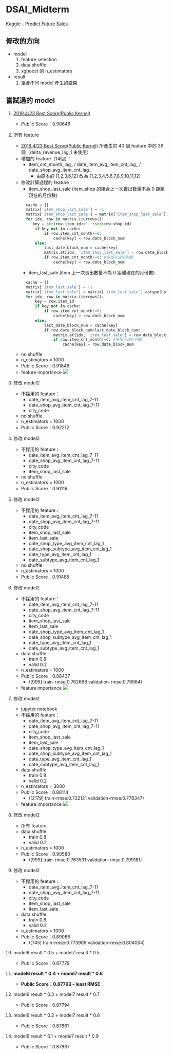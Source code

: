 # DSAI_Midterm
Kaggle - [Predict Future Sales](https://www.kaggle.com/c/competitive-data-science-predict-future-sales/overview)

## 修改的方向
 - model
    1. feature selection
    2. data shuffle
    3. xgboost 的 n_estimators
 - result
    1. 組合不同 model 產生的結果


## 嘗試過的 model
1. [2019.4/23 Best Score(Public Kernel)](https://www.kaggle.com/dhimananubhav/feature-engineering-xgboost)
    - Public Score：0.90646
2. 所有 feature
    - [2019.4/23 Best Score(Public Kernel)](https://www.kaggle.com/dhimananubhav/feature-engineering-xgboost) 所產生的 40 個 feature 中的 39 個（delta_revenue_lag_1 未使用）
    - 增加的 feature（14個）：
       - item_cnt_month_lag_ / date_item_avg_item_cnt_lag_ / date_shop_avg_item_cnt_lag_ 
          - 由原本的 [1,2,3,6,12] 改為 [1,2,3,4,5,6,7,8,9,10,11,12]
    - 修改計算過程的 feature：
       - item_shop_last_sale (item_shop 的組合上一次賣出數量不為 0 距離現在的月份數)
       ```python
         cache = {}
         matrix['item_shop_last_sale'] = -1
         matrix['item_shop_last_sale'] = matrix['item_shop_last_sale'].astype(np.int8)
         for idx, row in matrix.iterrows():    
            key = str(row.item_id)+' '+str(row.shop_id)
             if key not in cache:
                 if row.item_cnt_month!=0:
                     cache[key] = row.date_block_num
             else:
                 last_date_block_num = cache[key]
                 matrix.at[idx, 'item_shop_last_sale'] = row.date_block_num - last_date_block_num
                 if row.item_cnt_month!=0: #多加入這行判斷
                     cache[key] = row.date_block_num         
       ```
       - item_last_sale (item 上一次賣出數量不為 0 距離現在的月份數)
       ```python
         cache = {}
         matrix['item_last_sale'] = -1
         matrix['item_last_sale'] = matrix['item_last_sale'].astype(np.int8)
         for idx, row in matrix.iterrows():    
             key = row.item_id
             if key not in cache:
                 if row.item_cnt_month!=0:
                     cache[key] = row.date_block_num
             else:
                 last_date_block_num = cache[key]
                 if row.date_block_num>last_date_block_num:
                     matrix.at[idx, 'item_last_sale'] = row.date_block_num - last_date_block_num
                     if row.item_cnt_month!=0: #多加入這行判斷
                         cache[key] = row.date_block_num         
       ```
    - no shuffle
    - n_estimators = 1000
    - Public Score：0.91849
    - feature importance
    ![](https://imgur.com/cxh1kYr.png)

3. 修改 model2
    - 不採用的 feature：
      - date_item_avg_item_cnt_lag_7-11
      - date_shop_avg_item_cnt_lag_7-11
      - city_code
    - no shuffle
    - n_estimators = 1000
    - Public Score：0.92212

4. 修改 model2
    - 不採用的 feature：
      - date_item_avg_item_cnt_lag_7-11
      - date_shop_avg_item_cnt_lag_7-11
      - city_code
      - item_shop_last_sale
    - no shuffle
    - n_estimators = 1000
    - Public Score：0.91116

5. 修改 model2
    - 不採用的 feature：
      - date_item_avg_item_cnt_lag_7-11
      - date_shop_avg_item_cnt_lag_7-11
      - city_code
      - item_shop_last_sale
      - item_last_sale
      - date_shop_type_avg_item_cnt_lag_1
      - date_shop_subtype_avg_item_cnt_lag_1
      - date_type_avg_item_cnt_lag_1
      - date_subtype_avg_item_cnt_lag_1
    - no shuffle
    - n_estimators = 1000
    - Public Score：0.91485

6. 修改 model2 
    - 不採用的 feature：
      - date_item_avg_item_cnt_lag_7-11
      - date_shop_avg_item_cnt_lag_7-11
      - city_code
      - item_shop_last_sale
      - item_last_sale
      - date_shop_type_avg_item_cnt_lag_1
      - date_shop_subtype_avg_item_cnt_lag_1
      - date_type_avg_item_cnt_lag_1
      - date_subtype_avg_item_cnt_lag_1
    - data shuffle
      - train 0.8
      - valid 0.2
    - n_estimators = 1000
    - Public Score：0.88437
        - ([999] train-rmse:0.762668	validation-rmse:0.79964)
    - feature importance
    ![](https://imgur.com/jQJhWqu.png)
    
7. 修改 model2 
    - [jupyter notebook](https://nbviewer.jupyter.org/github/letticee/DSAI_Midterm/blob/master/note/feature-engineering-xgboost-90dc7c.ipynb)
    - 不採用的 feature：
      - date_item_avg_item_cnt_lag_7-11
      - date_shop_avg_item_cnt_lag_7-11
      - city_code
      - item_shop_last_sale
      - item_last_sale
      - date_shop_type_avg_item_cnt_lag_1
      - date_shop_subtype_avg_item_cnt_lag_1
      - date_type_avg_item_cnt_lag_1
      - date_subtype_avg_item_cnt_lag_1
    - data shuffle
      - train 0.8
      - valid 0.2
    - n_estimators = 3000
    - Public Score：0.88114
        - ([2179] train-rmse:0.732121	validation-rmse:0.778347)
    - feature importance
    ![](https://imgur.com/trZUV3y.png)
    
8. 修改 model2 
    - 所有 feature
    - data shuffle
      - train 0.8
      - valid 0.2
    - n_estimators = 1000
    - Public Score：0.90580
        - ([999]	train-rmse:0.763531	validation-rmse:0.799181)
        
9. 修改 model2 
    - 不採用的 feature：
      - date_item_avg_item_cnt_lag_7-11
      - date_shop_avg_item_cnt_lag_7-11
      - city_code
      - item_shop_last_sale
      - item_last_sale
    - data shuffle
      - train 0.8
      - valid 0.2
    - n_estimators = 1000
    - Public Score：0.89088
        - ([745]	train-rmse:0.773909	validation-rmse:0.804054)
    
10. model6 result * 0.5 + model7 result * 0.5
    - Public Score：0.87779

11. **model6 result * 0.4 + model7 result * 0.6**
    - **Public Score：0.87766 - least RMSE**

12. model6 result * 0.3 + model7 result * 0.7
    - Public Score：0.87794

13. model6 result * 0.2 + model7 result * 0.8
    - Public Score：0.87861

14. model6 result * 0.1 + model7 result * 0.9
    - Public Score：0.87967
